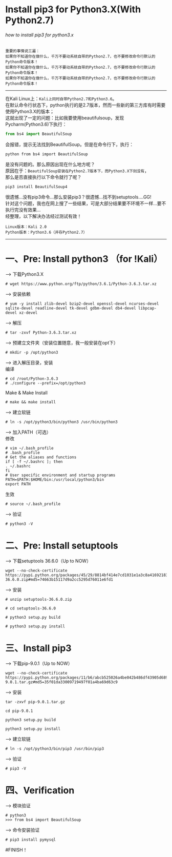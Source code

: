 
Install pip3 for Python3.X(With Python2.7)
================

###### how to install pip3 for python3.x
  
  ```
  重要的事情说三遍：
  如果你不知道你在做什么，千万不要动系统自带的Python2.7，也不要修改命令行默认的Python命令版本！
  如果你不知道你在做什么，千万不要动系统自带的Python2.7，也不要修改命令行默认的Python命令版本！
  如果你不知道你在做什么，千万不要动系统自带的Python2.7，也不要修改命令行默认的Python命令版本！
  ```

-----------------------------------------------------------------------------------------

  在Kali Linux上：`Kali上同时自带Python2.7和Python3.6`。</br>
  在默认命令行状态下，python执行的是2.7版本，然而一些新的第三方库有时需要使用Python3.X的版本；</br>
  这就出现了一定的问题：比如我要使用beautifulsoup，发现Pycharm(Python3.6)下执行：</br>
  ```Python
  from bs4 import BeautifulSoup
  ```
  会报错，提示无法找到BeautifulSoup。但是在命令行下，执行：</br>
  ```
  python from bs4 import BeautifulSoup
  ```
  是没有问题的。那么原因出现在什么地方呢？</br>
  原因在于：`BeautifulSoup安装在Python2.7版本下，而Python3.X下则没有`，</br>
  那么是否直接执行以下命令就行了呢？</br>
  ```
  pip3 install BeautifulSoup4
  ```
  很遗憾...没有pip3命令...那么安装pip3？很遗憾...找不到setuptools....GG!</br>
  针对这个问题，我也在网上搜了一些结果，可是大部分结果要不环境不一样...要不执行完没有效果...</br>
  经整理，以下解决办法经过测试有效！</br>
  ```
  Linux版本：Kali 2.0
  Python版本：Python3.6（并存Python2.7）
  ```

------------------------------------

# 一、Pre: Install python3 （for !Kali）
  
  --> 下载Python3.X
  ```
  # wget https://www.python.org/ftp/python/3.6.1/Python-3.6.3.tar.xz
  ```
  
  --> 安装依赖
  ```
  # yum -y install zlib-devel bzip2-devel openssl-devel ncurses-devel sqlite-devel readline-devel tk-devel gdbm-devel db4-devel libpcap-devel xz-devel
  ```
  
  --> 解压
  ```
  # tar -zxvf Python-3.6.3.tar.xz
  ```
  
  --> 预建立文件夹（安装位置随意，我一般安装在opt下）
  ```
  # mkdir -p /opt/python3
  ```
  
  --> 进入解压目录，安装</br>
  编译
  ```
  # cd /root/Python-3.6.3
  # ./configure --prefix=/opt/python3
  ```
  Make & Make Install
  ```
  # make && make install
  ```

  --> 建立软链
  ```
  # ln -s /opt/python3/bin/python3 /usr/bin/python3
  ```

  --> 加入PATH（可选）</br>
  修改
  ```
  # vim ~/.bash_profile
  # .bash_profile
  # Get the aliases and functions
  if [ -f ~/.bashrc ]; then
  . ~/.bashrc
  fi
  # User specific environment and startup programs
  PATH=$PATH:$HOME/bin:/usr/local/python3/bin
  export PATH
  ```
  生效
  ```
  # source ~/.bash_profile
  ```
  
  --> 验证
  ```
  # python3 -V
  ```
  
# 二、Pre: Install setuptools

  --> 下载setuptools 36.6.0（Up to NOW）
  ```
  wget --no-check-certificate  https://pypi.python.org/packages/45/29/8814bf414e7cd1031e1a3c8a4169218376e284ea2553cc0822a6ea1c2d78/setuptools-36.6.0.zip#md5=74663b15117d9a2cc5295d76011e6fd1
  ```
  
  --> 安装
  ```
  # unzip setuptools-36.6.0.zip

  # cd setuptools-36.6.0

  # python3 setup.py build

  # python3 setup.py install
  ```

# 三、Install pip3

  --> 下载pip-9.0.1（Up to NOW）
  ```
  wget --no-check-certificate  https://pypi.python.org/packages/11/b6/abcb525026a4be042b486df43905d6893fb04f05aac21c32c638e939e447/pip-9.0.1.tar.gz#md5=35f01da33009719497f01a4ba69d63c9
  ```
  
  --> 安装
  ```
  tar -zxvf pip-9.0.1.tar.gz

  cd pip-9.0.1

  python3 setup.py build

  python3 setup.py install
  ```

  --> 建立软链
  ```
  # ln -s /opt/python3/bin/pip3 /usr/bin/pip3
  ```
  
  --> 验证
  ```
  # pip3 -V
  ```

# 四、Verification

  --> 模块验证
  ```
  # python3
  >>> from bs4 import BeautifulSoup
  ```

  --> 命令安装验证
  ```
  # pip3 install pymysql
  ```



#FINISH！
 
